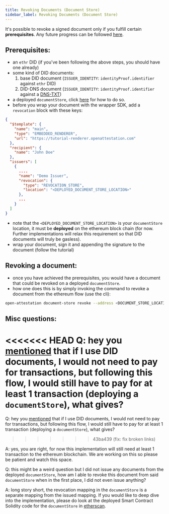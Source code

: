 ```yaml
---
title: Revoking Documents (Document Store)
sidebar_label: Revoking Documents (Document Store)
---
```


It's possible to revoke a signed document only if you fulfill certain **prerequisites**. Any future progress can be followed [here](https://github.com/Open-Attestation/adr/blob/master/issuing_using_did.md#for-documents-that-are-signed-directly).

## Prerequisites:

- an `ethr` DID (if you've been following the above steps, you should have one already)
- some kind of DID documents:
  1. base DID document (`ISSUER_IDENTITY`: `identityProof.identifier` against `ethr` DID)
  2. DID-DNS document (`ISSUER_IDENTITY`: `identityProof.identifier` against a [DNS-TXT](/docs/docs-section/how-does-it-work/issuance-identity))
- a deployed `documentStore`, click [here](/docs/integrator-section/verifiable-document/ethereum/document-store) for how to do so.
- before you wrap your document with the wrapper SDK, add a `revocation` block with these keys:

```json
{
  "$template": {
    "name": "main",
    "type": "EMBEDDED_RENDERER",
    "url": "https://tutorial-renderer.openattestation.com"
  },
  "recipient": {
    "name": "John Doe"
  },
  "issuers": [
    {
      ....
      "name": "Demo Issuer",
      "revocation": {
        "type": "REVOCATION_STORE",
        "location": "<DEPLOYED_DOCUMENT_STORE_LOCATION>"
      },
      ...
    }
  ]
}
```

<!-- TBD v3 document sample when that releases -->

- note that the `<DEPLOYED_DOCUMENT_STORE_LOCATION>` is your `documentStore` location, it must be **deployed** on the ethereum block chain (for now. Further implementations will relax this requirement so that DID documents will truly be gasless).
- wrap your document, sign it and appending the signature to the document (follow the tutorial)

## Revoking a document:

- once you have achieved the prerequisites, you would have a document that could be revoked on a deployed `documentStore`.
- how one does this is by simply invoking the command to revoke a document from the ethereum flow (use the cli):

```bash
open-attestation document-store revoke --address <DOCUMENT_STORE_LOCATION> --hash <HASH_OF_DOC(S)>  --network <NETWORK> --encrypted-wallet-path <PATH_OF_WALLET>
```

## Misc questions:

<<<<<<< HEAD
Q: hey you [mentioned](/docs/verifiable-document/comparison#price) that if I use DID documents, I would not need to pay for transactions, but following this flow, I would still have to pay for at least 1 transaction (deploying a `documentStore`), what gives?
=======
Q: hey you [mentioned](/docs/docs-section/how-does-it-work/comparison#price) that if I use DID documents, I would not need to pay for transactions, but following this flow, I would still have to pay for at least 1 transaction (deploying a `documentStore`), what gives?

> > > > > > > 43ba439 (fix: fix broken links)

A: yes, you are right, for now this implementation will still need at least 1 transaction to the ethereum blockchain. We are working on this so please be patient and watch this space.

Q: this might be a weird question but I did not issue any documents from the deployed `documentStore`, how am I able to revoke this document from said `documentStore` when in the first place, I did not even issue anything?

A: long story short, the revocation mapping in the `documentStore` is a separate mapping from the issued mapping. If you would like to deep dive into the implementation, please do look at the deployed Smart Contract Solidity code for the `documentStore` in [etherscan](https://ropsten.etherscan.io/address/0x8bA63EAB43342AAc3AdBB4B827b68Cf4aAE5Caca#code).
